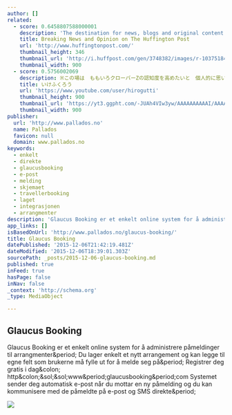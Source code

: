 ```yaml
---
author: []
related:
  - score: 0.6458807588000001
    description: 'The destination for news, blogs and original content offering coverage of US politics, entertainment, style, world news, technology and comedy - Huffington Post'
    title: Breaking News and Opinion on The Huffington Post
    url: 'http://www.huffingtonpost.com/'
    thumbnail_height: 346
    thumbnail_url: 'http://i.huffpost.com/gen/3748382/images/r-103751841-huge.jpg'
    thumbnail_width: 900
  - score: 0.5756002069
    description: ※この場は　ももいろクローバーZの認知度を高めたいと　個人的に思い　YouTube内で制作してるチャンネルであることをご了承下さい ※アップした動画は突然削除することもありますのでご了承下さい
    title: いけふくろう
    url: 'https://www.youtube.com/user/hirogutti'
    thumbnail_height: 900
    thumbnail_url: 'https://yt3.ggpht.com/-JUAh4VIw3yw/AAAAAAAAAAI/AAAAAAAAAAA/Dp48nyc1uOg/s900-c-k-no/photo.jpg'
    thumbnail_width: 900
publisher:
  url: 'http://www.pallados.no'
  name: Pallados
  favicon: null
  domain: www.pallados.no
keywords:
  - enkelt
  - direkte
  - glaucusbooking
  - e-post
  - melding
  - skjemaet
  - travellerbooking
  - laget
  - integrasjonen
  - arrangmenter
description: 'Glaucus Booking er et enkelt online system for å administrere påmeldinger til arrangmenter. Du lager enkelt et nytt arrangement og kan legge til egne felt som brukerne må fylle ut for å melde seg på. Registrer deg gratis i dag: http://www.glaucusbooking.com Systemet sender deg automatisk e-post når du mottar en ny påmelding og du kan kommunisere med de påmeldte på e-post og SMS direkte.'
app_links: []
isBasedOnUrl: 'http://www.pallados.no/glaucus-booking/'
title: Glaucus Booking
datePublished: '2015-12-06T21:42:19.481Z'
dateModified: '2015-12-06T18:39:01.303Z'
sourcePath: _posts/2015-12-06-glaucus-booking.md
published: true
inFeed: true
hasPage: false
inNav: false
_context: 'http://schema.org'
_type: MediaObject

---
```

<article style=""><h1>Glaucus Booking</h1><p>Glaucus Booking er et enkelt online system for å administrere påmeldinger til arrangmenter&amp;period; Du lager enkelt et nytt arrangement og kan legge til egne felt som brukerne må fylle ut for å melde seg på&amp;period; Registrer deg gratis i dag&amp;colon; http&amp;colon;&amp;sol;&amp;sol;www&amp;period;glaucusbooking&amp;period;com Systemet sender deg automatisk e-post når du mottar en ny påmelding og du kan kommunisere med de påmeldte på e-post og SMS direkte&amp;period;</p><img src="http://www.pallados.no/wp-content/uploads/2015/04/pallados_logo_v2-300x300.jpg" /></article>